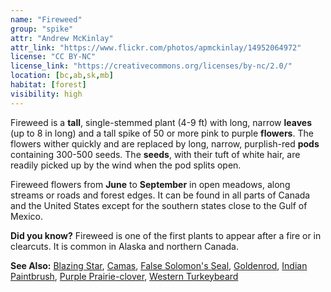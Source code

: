 ```yaml
---
name: "Fireweed"
group: "spike"
attr: "Andrew McKinlay"
attr_link: "https://www.flickr.com/photos/apmckinlay/14952064972"
license: "CC BY-NC"
license_link: "https://creativecommons.org/licenses/by-nc/2.0/"
location: [bc,ab,sk,mb]
habitat: [forest]
visibility: high 
---
```

Fireweed  is a **tall**, single-stemmed plant (4-9 ft) with long, narrow **leaves** (up to 8 in long) and a tall spike of 50 or more pink to purple **flowers**. The flowers wither quickly and are replaced by long, narrow, purplish-red **pods** containing 300-500 seeds. The **seeds**, with their tuft of white hair, are readily picked up by the wind when the pod splits open.

Fireweed flowers from **June** to **September** in open meadows, along streams or roads and forest edges. It can be found in all parts of Canada and the United States except for the southern states close to the Gulf of Mexico.

**Did you know?** Fireweed is one of the first plants to appear after a fire or in clearcuts. It is common in Alaska and northern Canada.

<!-- generated, do not edit -->
**See Also:**
[Blazing Star](/plants/blazstar),
[Camas](/plants/camas),
[False Solomon's Seal](/plants/falsesol),
[Goldenrod](/plants/goldrod),
[Indian Paintbrush](/plants/indian),
[Purple Prairie-clover](/plants/pupclover),
[Western Turkeybeard](/plants/westturk)
